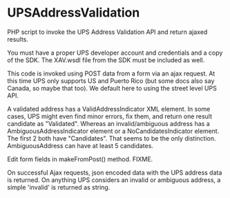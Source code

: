 UPSAddressValidation
====================

PHP script to invoke the UPS Address Validation API and return ajaxed results.

You must have a proper UPS developer account and credentials and a copy of the SDK. The XAV.wsdl file from the SDK must be included as well.

This code is invoked using POST data from a form via an ajax request. At this time UPS only supports US and Puerto Rico (but some docs also say Canada, so maybe that too). We default here to using the street level UPS API.

A validated address has a ValidAddressIndicator XML element. In some cases, UPS might even find minor errors, fix them, and return one result candidate as "Validated". Whereas an invalid/ambiguous address has a AmbiguousAddressIndicator element or a NoCandidatesIndicator element. The first 2 both have "Candidates". That seems to be the only distinction. AmbiguousAddress can have at least 5 candidates.

Edit form fields in makeFromPost() method. FIXME.

On successful Ajax requests, json encoded data with the UPS address data is returned. On anything UPS considers an invalid or ambiguous address, a simple 'invalid' is returned as string.
